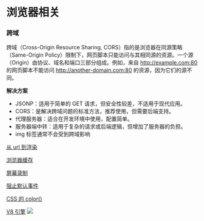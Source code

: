 # 浏览器相关

### 跨域

跨域（Cross-Origin Resource Sharing, CORS）指的是浏览器在同源策略（Same-Origin Policy）限制下，网页脚本只能访问与其相同源的资源。一个源（Origin）由协议、域名和端口三部分组成。例如，来自 http://example.com:80 的网页脚本不能访问 http://another-domain.com:80 的资源，因为它们的源不同。

**解决方案**

- JSONP：适用于简单的 GET 请求，但安全性较差，不适用于现代应用。
- CORS：是解决跨域问题的标准方法，推荐使用，但需要后端支持。
- 代理服务器：适合在开发环境中使用，配置简单。
- 服务器端中转：适用于复杂的请求或后端逻辑，但增加了服务器的负担。
- img 标签通常不会受到跨域影响

[从 url 到渲染](./浏览器渲染/README.md)

[浏览器缓存](./http缓存/README.md)

[屏幕录制](./屏幕录制/README.md)

[阻止默认事件](./阻止默认事件/README.md)

[CSS 的 color()](<./CSS的color()/README.md>)

[V8 引擎](./浏览器渲染/README.md)
![](https://pub-a953275fa2c34c18b80fc1f84e3ea746.r2.dev/xiaowo/2023/08/7f81b9b58b95ccfa0cee828eac417fdd.webp)
